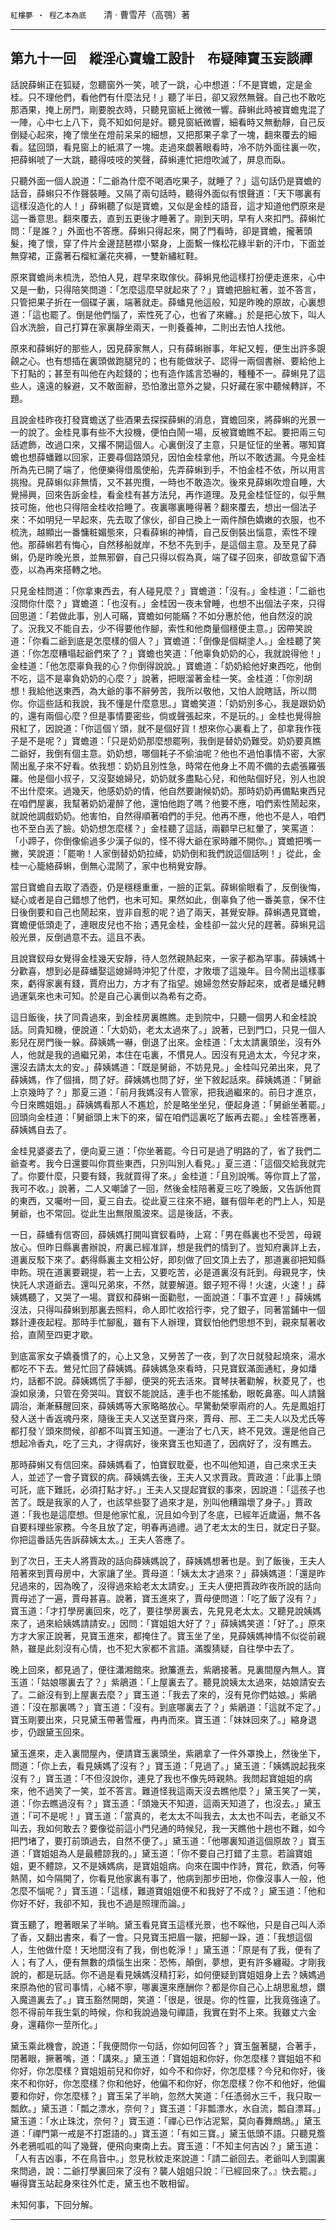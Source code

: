 

`紅樓夢 ‧ 程乙本為底`　　清 ‧ 曹雪芹（高鶚）著

* * *

## 第九十一回　縱淫心寶蟾工設計　布疑陣寶玉妄談禪

話說薛蝌正在狐疑，忽聽窗外一笑，唬了一跳，心中想道：「不是寶蟾，定是金桂。只不理他們，看他們有什麼法兒！」聽了半日，卻又寂然無聲。自己也不敢吃那酒果，掩上房門，剛要脫衣時，只聽見窗紙上微微一響。薛蝌此時被寶蟾鬼混了一陣，心中七上八下，竟不知如何是好。聽見窗紙微響，細看時又無動靜，自己反倒疑心起來，掩了懷坐在燈前呆呆的細想，又把那果子拿了一塊，翻來覆去的細看。猛回頭，看見窗上的紙濕了一塊。走過來覷著眼看時，冷不防外面往裏一吹，把薛蝌唬了一大跳，聽得吱吱的笑聲，薛蝌連忙把燈吹滅了，屏息而臥。

只聽外面一個人說道：「二爺為什麼不喝酒吃果子，就睡了？」這句話仍是寶蟾的話音，薛蝌只不作聲裝睡。又隔了兩句話時，聽得外面似有恨聲道：「天下哪裏有這樣沒造化的人！」薛蝌聽了似是寶蟾，又似是金桂的語音，這才知道他們原來是這一番意思。翻來覆去，直到五更後才睡著了。剛到天明，早有人來扣門。薛蝌忙問：「是誰？」外面也不答應。薛蝌只得起來，開了門看時，卻是寶蟾，攏著頭髮，掩了懷，穿了件片金邊琵琶襟小緊身，上面繫一條松花綠半新的汗巾，下面並無穿裙，正露著石榴紅灑花夾褲，一雙新繡紅鞋。

原來寶蟾尚未梳洗，恐怕人見，趕早來取傢伙。薛蝌見他這樣打扮便走進來，心中又是一動，只得陪笑問道：「怎麼這麼早就起來了？」寶蟾把臉紅著，並不答言，只管把果子折在一個碟子裏，端著就走。薛蟠見他這般，知是昨晚的原故，心裏想道：「這也罷了。倒是他們惱了，索性死了心，也省了來纏。」於是把心放下，叫人舀水洗臉，自己打算在家裏靜坐兩天，一則養養神，二則出去怕人找他。

原來和薛蝌好的那些人，因見薛家無人，只有薛蝌辦事，年紀又輕，便生出許多覬覦之心。也有想插在裏頭做跑腿兒的；也有能做狀子、認得一兩個書辦、要給他上下打點的；甚至有叫他在內趁錢的；也有造作謠言恐嚇的，種種不一。薛蝌見了這些人，遠遠的躲避，又不敢面辭，恐怕激出意外之變，只好藏在家中聽候轉詳，不題。

且說金桂昨夜打發寶蟾送了些酒果去探探薛蝌的消息，寶蟾回來，將薛蝌的光景一一的說了。金桂見事有些不大投機，便怕白鬧一場，反被寶蟾瞧不起。要把兩三句話遮飾，改過口來，又撂不開這個人。心裏倒沒了主意，只是怔怔的坐著。哪知寶蟾也想薛蟠難以回家，正要尋個路頭兒，因怕金桂拿他，所以不敢透漏。今見金桂所為先已開了端了，他便樂得借風使船，先弄薛蝌到手，不怕金桂不依，所以用言挑撥。見薛蝌似非無情，又不甚兜攬，一時也不敢造次。後來見薛蝌吹燈自睡，大覺掃興，回來告訴金桂，看金桂有甚方法兒，再作道理。及見金桂怔怔的，似乎無技可施，他也只得陪金桂收拾睡了。夜裏哪裏睡得著？翻來覆去，想出一個法子來：不如明兒一早起來，先去取了傢伙，卻自己換上一兩件顏色嬌嫩的衣服，也不梳洗，越顯出一番慵粧媚態來，只看薛蝌的神情，自己反倒裝出惱意，索性不理他。那薛蝌若有悔心，自然移船就岸，不愁不先到手，是這個主意。及至見了薛蝌，仍是昨晚光景，並無邪僻，自己只得以假為真，端了碟子回來，卻故意留下酒壺，以為再來搭轉之地。

只見金桂問道：「你拿東西去，有人碰見麼？」寶蟾道：「沒有。」金桂道：「二爺也沒問你什麼？」寶蟾道：「也沒有。」金桂因一夜未曾睡，也想不出個法子來，只得回思道：「若做此事，別人可瞞，寶蟾如何能瞞？不如分惠於他，他自然沒的說了。況我又不能自去，少不得要他作腳，索性和他商量個穩便主意。」因帶笑說道：「你看二爺到底是怎麼樣的個人？」寶蟾道：「倒像是個糊塗人。」金桂聽了笑道：「你怎麼糟塌起爺們來了？」寶蟾也笑道：「他辜負奶奶的心，我就說得他！」金桂道：「他怎麼辜負我的心？你倒得說說。」寶蟾道：「奶奶給他好東西吃，他倒不吃，這不是辜負奶奶的心麼？」說著，把眼溜著金桂一笑。金桂道：「你別胡想！我給他送東西，為大爺的事不辭勞苦，我所以敬他，又怕人說瞎話，所以問你。你這些話和我說，我不懂是什麼意思。」寶蟾笑道：「奶奶別多心，我是跟奶奶的，還有兩個心麼？但是事情要密些，倘或聲張起來，不是玩的。」金桂也覺得臉飛紅了，因說道：「你這個丫頭，就不是個好貨！想來你心裏看上了，卻拿我作筏子是不是呢？」寶蟾道：「只是奶奶那麼想罷咧，我倒是替奶奶難受。奶奶要真瞧二爺好，我倒有個主意。奶奶想，哪個耗子不偷油呢？他也不過怕事情不密，大家鬧出亂子來不好看。依我想：奶奶且別性急，時常在他身上不周不備的去處張羅張羅。他是個小叔子，又沒娶媳婦兒，奶奶就多盡點心兒，和他貼個好兒，別人也說不出什麼來。過幾天，他感奶奶的情，他自然要謝候奶奶。那時奶奶再備點東西兒在咱們屋裏，我幫著奶奶灌醉了他，還怕他跑了嗎？他要不應，咱們索性鬧起來，就說他調戲奶奶。他害怕，自然得順著咱們的手兒。他再不應，他也不是人，咱們也不至白丟了臉。奶奶想怎麼樣？」金桂聽了這話，兩顴早已紅暈了，笑罵道：「小蹄子，你倒像偷過多少漢子似的，怪不得大爺在家時離不開你。」寶蟾把嘴一撇，笑說道：「罷喲！人家倒替奶奶拉縴，奶奶倒和我們說這個話咧！」從此，金桂一心籠絡薛蝌，倒無心混鬧了，家中也稍覺安靜。

當日寶蟾自去取了酒壺，仍是穩穩重重，一臉的正氣。薛蝌偷眼看了，反倒後悔，疑心或者是自己錯想了他們，也未可知。果然如此，倒辜負了他一番美意，保不住日後倒要和自己也鬧起來，豈非自惹的呢？過了兩天，甚覺安靜。薛蝌遇見寶蟾，寶蟾便低頭走了，連眼皮兒也不抬；遇見金桂，金桂卻一盆火兒的趕著。薛蝌見這般光景，反倒過意不去。這且不表。

且說寶釵母女覺得金桂幾天安靜，待人忽然親熱起來，一家子都為罕事。薛姨媽十分歡喜，想到必是薛蟠娶這媳婦時沖犯了什麼，才敗壞了這幾年。目今鬧出這樣事來，虧得家裏有錢，賈府出力，方才有了指望。媳婦忽然安靜起來，或者是蟠兒轉過運氣來也未可知。於是自己心裏倒以為希有之奇。

這日飯後，扶了同貴過來，到金桂房裏瞧瞧。走到院中，只聽一個男人和金桂說話。同貴知機，便說道：「大奶奶，老太太過來了。」說著，已到門口，只見一個人影兒在房門後一躲。薛姨媽一嚇，倒退了出來。金桂道：「太太請裏頭坐，沒有外人，他就是我的過繼兄弟，本住在屯裏，不慣見人。因沒有見過太太，今兒才來，還沒去請太太的安。」薛姨媽道：「既是舅爺，不妨見見。」金桂叫兄弟出來，見了薛姨媽，作了個揖，問了好。薛姨媽也問了好，坐下敘起話來。薛姨媽道：「舅爺上京幾時了？」那夏三道：「前月我媽沒有人管家，把我過繼來的。前日才進京，今日來瞧姐姐。」薛姨媽看那人不尷尬，於是略坐坐兒，便起身道：「舅爺坐著罷。」回頭向金桂道：「舅爺頭上末下的來，留在咱們這裏吃了飯再去罷。」金桂答應著，薛姨媽自去了。

金桂見婆婆去了，便向夏三道：「你坐著罷。今日可是過了明路的了，省了我們二爺查考。我今日還要叫你買些東西，只別叫別人看見。」夏三道：「這個交給我就完了。你要什麼，只要有錢，我就買得了來。」金桂道：「且別說嘴。等你買上了當，我可不收。」說著，二人又嘲謔了一回，然後金桂陪著夏三吃了晚飯，又告訴他買的東西，又囑咐一回，夏三自去。從此夏三往來不絕，雖有個年老的門上人，知是舅爺，也不常回。從此生出無限風波來。這是後話，不表。

一日，薛蟠有信寄回，薛姨媽打開叫寶釵看時，上寫：「男在縣裏也不受苦，母親放心。但昨日縣裏書辦說，府裏已經准詳，想是我們的情到了。豈知府裏詳上去，道裏反駁下來了。虧得縣裏主文相公好，即刻做了回文頂上去了，那道裏卻把知縣申飭。現在道裏要親提，若一上去，又要吃苦，必是道裏沒有託到。母親見字，快快託人求道爺去。還叫兄弟來，不然，就要解道。銀子短不得！火速，火速！」薛姨媽聽了，又哭了一場。寶釵和薛蝌一面勸慰，一面說道：「事不宜遲！」薛姨媽沒法，只得叫薛蝌到那裏去照料，命人即忙收拾行李，兌了銀子，同著當鋪中一個夥計連夜起程。那時手忙腳亂，雖有下人辦理，寶釵怕他們思想不到，親來幫著收拾，直鬧至四更才歇。

到底富家女子嬌養慣了的，心上又急，又勞苦了一夜，到了次日就發起燒來，湯水都吃不下去。鶯兒忙回了薛姨媽。薛姨媽急來看時，只見寶釵滿面通紅，身如燔灼，話都不說。薛姨媽慌了手腳，便哭的死去活來。寶琴扶著勸解，秋菱見了，也淚如泉湧，只管在旁哭叫。寶釵不能說話，連手也不能搖動，眼乾鼻塞。叫人請醫調治，漸漸蘇醒回來，薛姨媽等大家略略放心。早驚動榮寧兩府的人。先是鳳姐打發人送十香返魂丹來，隨後王夫人又送至寶丹來，賈母、邢、王二夫人以及尤氏等都打發丫頭來問候，卻都不叫寶玉知道。一連治了七八天，終不見效。還是他自己想起冷香丸，吃了三丸，才得病好，後來寶玉也知道了，因病好了，沒有瞧去。

那時薛蝌又有信回來。薛姨媽看了，怕寶釵耽憂，也不叫他知道，自己來求王夫人，並述了一會子寶釵的病。薛姨媽去後，王夫人又求賈政。賈政道：「此事上頭可託，底下難託，必須打點才好。」王夫人又提起寶釵的事來，因說道：「這孩子也苦了。既是我家的人了，也該早些娶了過來才是，別叫他糟蹋壞了身子。」賈政道：「我也是這麼想。但是他家忙亂，況且如今到了冬底，已經年近歲逼，無不各自要料理些家務。今冬且放了定，明春再過禮。過了老太太的生日，就定日子娶。你把這番話先告訴薛姨太太。」王夫人答應了。

到了次日，王夫人將賈政的話向薛姨媽說了，薛姨媽想著也是。到了飯後，王夫人陪著來到賈母房中，大家讓了坐。賈母道：「姨太太才過來？」薛姨媽道：「還是昨兒過來的，因為晚了，沒得過來給老太太請安。」王夫人便把賈政昨夜所說的話向賈母述了一遍，賈母甚喜。說著，寶玉進來了，賈母便問道：「吃了飯了沒有？」寶玉道：「才打學房裏回來，吃了，要往學房裏去，先見見老太太。又聽見說姨媽來了，過來給姨媽請請安。」因問：「寶姐姐大好了？」薛姨媽笑道：「好了。」原來方才大家正說著，見寶玉進來，都掩住了。寶玉坐了坐，見薛姨媽神情不似從前親熱，雖是此刻沒有心情，也不犯大家都不言語。滿腹猜疑，自往學中去了。

晚上回來，都見過了，便往瀟湘館來。掀簾進去，紫鵑接著。見裏間屋內無人。寶玉道：「姑娘哪裏去了？」紫鵑道：「上屋裏去了。聽見說姨太太過來，姑娘請安去了。二爺沒有到上屋裏去麼？」寶玉道：「我去了來的，沒有見你們姑娘。」紫鵑道：「沒在那裏嗎？」寶玉道：「沒有。到底哪裏去了？」紫鵑道：「這就不定了。」寶玉剛要出來，只見黛玉帶著雪雁，冉冉而來。寶玉道：「妹妹回來了。」縮身退步，仍跟黛玉回來。

黛玉進來，走入裏間屋內，便請寶玉裏頭坐，紫鵑拿了一件外罩換上，然後坐下，問道：「你上去，看見姨媽了沒有？」寶玉道：「見過了。」黛玉道：「姨媽說起我來沒有？」寶玉道：「不但沒說你，連見了我也不像先時親熱。我問起寶姐姐的病來，他不過笑了一笑，並不答言。難道怪我這兩天沒去瞧他麼？」黛玉笑了一笑，道：「你去瞧過沒有？」寶玉道：「頭幾天不知道，這兩天知道了，也沒去。」黛玉道：「可不是呢！」寶玉道：「當真的，老太太不叫我去，太太也不叫去，老爺又不叫去，我如何敢去？要像從前這小門兒通的時候兒，我一天瞧他十趟也不難，如今把門堵了，要打前頭過去，自然不便了。」黛玉道：「他哪裏知道這個原故？」寶玉道：「寶姐姐為人是最體諒我的。」黛玉道：「你不要自己打錯了主意。若論寶姐姐，更不體諒，又不是姨媽病，是寶姐姐病。向來在園中作詩，賞花，飲酒，何等熱鬧，如今隔開了，你看見他家裏有事了，他病到那步田地，你像沒事人一般，他怎麼不惱呢？」寶玉道：「這樣，難道寶姐姐便不和我好了不成？」黛玉道：「他和你好不好，我卻不知，我也不過是照理而論。」

寶玉聽了，瞪著眼呆了半晌。黛玉看見寶玉這樣光景，也不睬他，只是自己叫人添了香，又翻出書來，看了一會。只見寶玉把眉一皺，把腳一跺，道：「我想這個人，生他做什麼！天地間沒有了我，倒也乾淨！」黛玉道：「原是有了我，便有了人；有了人，便有無數的煩惱生出來：恐怖，顛倒，夢想，更有許多纏礙。才剛我說的，都是玩話。你不過是看見姨媽沒精打彩，如何便疑到寶姐姐身上去？姨媽過來原為他的官司事情，心緒不寧，哪裏還來應酬你？都是你自己心上胡思亂想，鑽入魔道裏去了。」寶玉豁然開朗，笑道：「很是，很是。你的性靈，比我竟強遠了。怨不得前年我生氣的時候，你和我說過幾句禪語，我實在對不上來。我雖丈六金身，還藉你一莖所化。」

黛玉乘此機會，說道：「我便問你一句話，你如何回答？」寶玉盤著腿，合著手，閉著眼，撅著嘴，道：「講來。」黛玉道：「寶姐姐和你好，你怎麼樣？寶姐姐不和你好，你怎麼樣？寶姐姐前兒和你好，如今不和你好，你怎麼樣？今兒和你好，後來不和你好，你怎麼樣？你和他好，他偏不和你好，你怎麼樣？你不和他好，他偏要和你好，你怎麼樣？」寶玉呆了半晌，忽然大笑道：「任憑弱水三千，我只取一瓢飲。」黛玉道：「瓢之漂水，奈何？」寶玉道：「非瓢漂水，水自流，瓢自漂耳。」黛玉道：「水止珠沈，奈何？」寶玉道：「禪心已作沾泥絮，莫向春舞鷓鴣。」黛玉道：「禪門第一戒是不打誑語的。」寶玉道：「有如三寶。」黛玉低頭不語。只聽見簷外老鴉呱呱的叫了幾聲，便飛向東南上去。寶玉道：「不知主何吉凶？」黛玉道：「人有吉凶事，不在鳥音中。」忽見秋紋走來說道：「請二爺回去。老爺叫人到園裏來問過，說：二爺打學裏回來了沒有？襲人姐姐只說：『已經回來了。』快去罷。」嚇得寶玉站起身來往外忙走，黛玉也不敢相留。

未知何事，下回分解。

* * *

